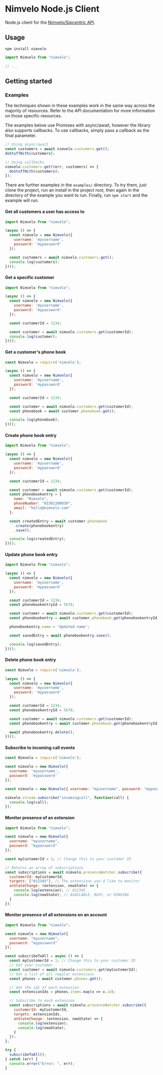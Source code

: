 # Nimvelo Node.js Client

Node.js client for the [Nimvelo/Sipcentric API](https://developer.nimvelo.com/).

## Usage

```
npm install nimvelo
```

```js
import Nimvelo from "nimvelo";

// ...
```

## Getting started

### Examples

The techniques shown in these examples work in the same way across the majority of resources. Refer to the API documentation for more information on those specific resources.

The examples below use Promises with async/await, however the library also supports callbacks. To use callbacks, simply pass a callback as the final parameter.

```js
// Using async/await
const customers = await nimvelo.customers.get();
doStuffWith(customers);

// Using callbacks
nimvelo.customers.get((err, customers) => {
  doStuffWith(customers);
});
```

There are further examples in the `examples/` directory. To try them, just clone the project, run an install in the project root, then again in the directory of the example you want to run. Finally, run `npm start` and the example will run.

#### Get all customers a user has access to

```js
import Nimvelo from "nimvelo";

(async () => {
  const nimvelo = new Nimvelo({
    username: 'myusername',
    password: 'mypassword'
  });

  const customers = await nimvelo.customers.get();
  console.log(customers);
})();
```

#### Get a specific customer

```js
import Nimvelo from "nimvelo";

(async () => {
  const nimvelo = new Nimvelo({
    username: 'myusername',
    password: 'mypassword'
  });

  const customerId = 1234;

  const customer = await nimvelo.customers.get(customerId);
  console.log(customer);
})();
```

#### Get a customer's phone book

```js
const Nimvelo = require('nimvelo');

(async () => {
  const nimvelo = new Nimvelo({
    username: 'myusername',
    password: 'mypassword'
  });

  const customerId = 1234;

  const customer = await nimvelo.customers.get(customerId);
  const phonebook = await customer.phonebook.get();

  console.log(phonebook);
})();
```

#### Create phone book entry

```js
import Nimvelo from "nimvelo";

(async () => {
  const nimvelo = new Nimvelo({
    username: 'myusername',
    password: 'mypassword'
  });

  const customerId = 1234;

  const customer = await nimvelo.customers.get(customerId);
  const phonebookentry = {
    name: "Nimvelo",
    phoneNumber: "03301200030",
    email: "hello@nimvelo.com"
  };

  const createdEntry = await customer.phonebook
    .create(phonebookentry)
    .save();

  console.log(createdEntry);
})();
```

#### Update phone book entry

```js
import Nimvelo from "nimvelo";

(async () => {
  const nimvelo = new Nimvelo({
    username: 'myusername',
    password: 'mypassword'
  });

  const customerId = 1234;
  const phonebookentryId = 5678;

  const customer = await nimvelo.customers.get(customerId);
  const phonebookentry = await customer.phonebook.get(phonebookentryId);

  phonebookentry.name = 'Updated name';

  const savedEntry = await phonebookentry.save();

  console.log(savedEntry);
})();
```


#### Delete phone book entry

```js
const Nimvelo = require('nimvelo');

(async () => {
  const nimvelo = new Nimvelo({
    username: 'myusername',
    password: 'mypassword'
  });

  const customerId = 1234;
  const phonebookentryId = 5678;

  const customer = await nimvelo.customers.get(customerId);
  const phonebookentry = await customer.phonebook.get(phonebookentryId);

  await phonebookentry.delete();
})();
```

#### Subscribe to incoming call events

```js
const Nimvelo = require('nimvelo');

const nimvelo = new Nimvelo({
  username: 'myusername',
  password: 'mypassword'
});

const nimvelo = new Nimvelo({ username: "myusername", password: "mypassword" });

nimvelo.stream.subscribe("incomingcall", function(call) {
  console.log(call);
});
```

#### Monitor presence of an extension

```js
import Nimvelo from "nimvelo";

const nimvelo = new Nimvelo({
  username: "myusername",
  password: "mypassword"
});

const myCustomerId = 1; // Change this to your customer ID

// Returns an array of subscriptions
const subscriptions = await nimvelo.presenceWatcher.subscribe({
  customerId: myCustomerId,
  targets: ["012345"], // The extensions you'd like to monitor
  onStateChange: (extension, newState) => {
    console.log(extension); // 012345
    console.log(newState); // AVAILABLE, BUSY, or RINGING
  }
});
```

#### Monitor presence of all extensions on an account

```js
import Nimvelo from "nimvelo";

const nimvelo = new Nimvelo({
  username: "myusername",
  password: "mypassword"
});

const subscribeToAll = async () => {
  const myCustomerId = 1; // Change this to your customer ID
  // Get your customer
  const customer = await nimvelo.customers.get(myCustomerId);
  // Get a list of all regular extensions
  const phones = await customer.phones.get();

  // Get the ids of each extension
  const extensionIds = phones.items.map(x => x.id);

  // Subscribe to each extension
  const subscriptions = await nimvelo.presenceWatcher.subscribe({
    customerId: myCustomerId,
    targets: extensionIds,
    onStateChange: (extension, newState) => {
      console.log(extension);
      console.log(newState);
    }
  });
};

try {
  subscribeToAll();
} catch (err) {
  console.error("Error: ", err);
}
```
